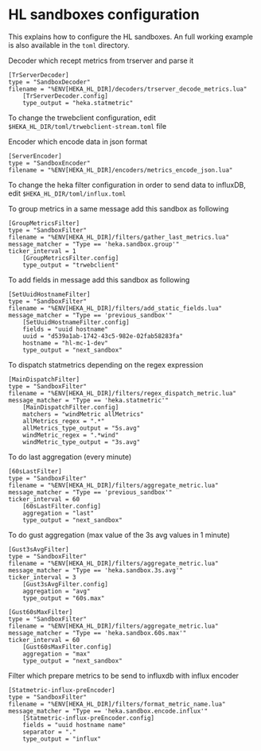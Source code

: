 # HL sandboxes configuration

This explains how to configure the HL sandboxes. An full working
example is also available in the `toml` directory.

Decoder which recept metrics from trserver and parse it

    [TrServerDecoder]
    type = "SandboxDecoder"
    filename = "%ENV[HEKA_HL_DIR]/decoders/trserver_decode_metrics.lua"
        [TrServerDecoder.config]
        type_output = "heka.statmetric"

To change the trwebclient configuration, edit `$HEKA_HL_DIR/toml/trwebclient-stream.toml` file

Encoder which encode data in json format

    [ServerEncoder]
    type = "SandboxEncoder"
    filename = "%ENV[HEKA_HL_DIR]/encoders/metrics_encode_json.lua"


To change the heka filter configuration in order to send data to influxDB, edit `$HEKA_HL_DIR/toml/influx.toml`

To group metrics in a same message add this sandbox as following

    [GroupMetricsFilter]
    type = "SandboxFilter"
    filename = "%ENV[HEKA_HL_DIR]/filters/gather_last_metrics.lua"
    message_matcher = "Type == 'heka.sandbox.group'"
    ticker_interval = 1
        [GroupMetricsFilter.config]
        type_output = "trwebclient"

To add fields in message add this sandbox as following

    [SetUuidHostnameFilter]
    type = "SandboxFilter"
    filename = "%ENV[HEKA_HL_DIR]/filters/add_static_fields.lua"
    message_matcher = "Type == 'previous_sandbox'"
        [SetUuidHostnameFilter.config]
        fields = "uuid hostname"
        uuid = "d539a1ab-1742-43c5-982e-02fab58283fa"
        hostname = "hl-mc-1-dev"
        type_output = "next_sandbox"

To dispatch statmetrics depending on the regex expression

    [MainDispatchFilter]
    type = "SandboxFilter"
    filename = "%ENV[HEKA_HL_DIR]/filters/regex_dispatch_metric.lua"
    message_matcher = "Type == 'heka.statmetric'"
        [MainDispatchFilter.config]
        matchers = "windMetric allMetrics"
        allMetrics_regex = ".*"
        allMetrics_type_output = "5s.avg"
        windMetric_regex = ".*wind"
        windMetric_type_output = "3s.avg"

To do last aggregation (every minute)

    [60sLastFilter]
    type = "SandboxFilter"
    filename = "%ENV[HEKA_HL_DIR]/filters/aggregate_metric.lua"
    message_matcher = "Type == 'previous_sandbox'"
    ticker_interval = 60
        [60sLastFilter.config]
        aggregation = "last"
        type_output = "next_sandbox"

To do gust aggregation (max value of the 3s avg values in 1 minute)

    [Gust3sAvgFilter]
    type = "SandboxFilter"
    filename = "%ENV[HEKA_HL_DIR]/filters/aggregate_metric.lua"
    message_matcher = "Type == 'heka.sandbox.3s.avg'"
    ticker_interval = 3
        [Gust3sAvgFilter.config]
        aggregation = "avg"
        type_output = "60s.max"

    [Gust60sMaxFilter]
    type = "SandboxFilter"
    filename = "%ENV[HEKA_HL_DIR]/filters/aggregate_metric.lua"
    message_matcher = "Type == 'heka.sandbox.60s.max'"
    ticker_interval = 60
        [Gust60sMaxFilter.config]
        aggregation = "max"
        type_output = "next_sandbox"

Filter which prepare metrics to be send to influxdb with influx encoder

    [Statmetric-influx-preEncoder]
    type = "SandboxFilter"
    filename = "%ENV[HEKA_HL_DIR]/filters/format_metric_name.lua"
    message_matcher = "Type == 'heka.sandbox.encode.influx'"
        [Statmetric-influx-preEncoder.config]
        fields = "uuid hostname name"
        separator = "."
        type_output = "influx"
